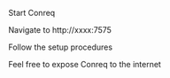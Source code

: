 Start Conreq

Navigate to http://xxxx:7575

Follow the setup procedures

Feel free to expose Conreq to the internet
